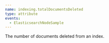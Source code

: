 ```yaml
---
name: indexing.totalDocumentsDeleted
type: attribute
events:
  - ElasticsearchNodeSample
---
```


The number of documents deleted from an index.